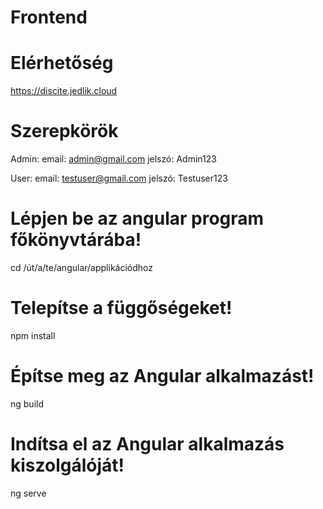 # Frontend

# Elérhetőség
https://discite.jedlik.cloud

# Szerepkörök
Admin: 
email: admin@gmail.com
jelszó: Admin123

User:
email: testuser@gmail.com
jelszó: Testuser123


# Lépjen be az angular program főkönyvtárába!
cd /út/a/te/angular/applikációdhoz

# Telepítse a függőségeket! 
npm install

# Építse meg az Angular alkalmazást!
ng build

# Indítsa el az Angular alkalmazás kiszolgálóját!
ng serve
